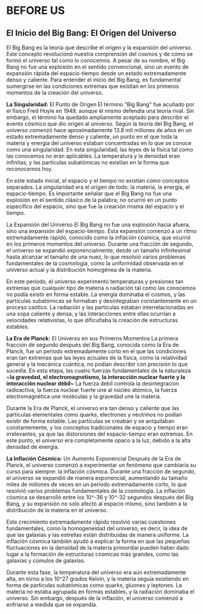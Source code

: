 # BEFORE US 

## El Inicio del Big Bang: El Origen del Universo

El Big Bang es la teoría que describe el origen y la expansión del universo. Este concepto revolucionó nuestra comprensión del cosmos y de cómo se formó el universo tal como lo conocemos. A pesar de su nombre, el Big Bang no fue una explosión en el sentido convencional, sino un evento de expansión rápida del espacio-tiempo desde un estado extremadamente denso y caliente. Para entender el inicio del Big Bang, es fundamental sumergirse en las condiciones extremas que existían en los primeros momentos de la creación del universo.

**La Singularidad:** El Punto de Origen
El término "Big Bang" fue acuñado por el físico Fred Hoyle en 1949, aunque él mismo defendía una teoría rival. Sin embargo, el término ha quedado ampliamente aceptado para describir el evento cósmico que dio origen al universo. Según la teoría del Big Bang, el universo comenzó hace aproximadamente 13.8 mil millones de años en un estado extremadamente denso y caliente, un punto en el que toda la materia y energía del universo estaban concentradas en lo que se conoce como una singularidad. En esta singularidad, las leyes de la física tal como las conocemos no eran aplicables. La temperatura y la densidad eran infinitas, y las partículas subatómicas no existían en la forma que reconocemos hoy.

En este estado inicial, el espacio y el tiempo no existían como conceptos separados. La singularidad era el origen de todo: la materia, la energía, el espacio-tiempo. Es importante señalar que el Big Bang no fue una explosión en el sentido clásico de la palabra; no ocurrió en un punto específico del espacio, sino que fue la creación misma del espacio y el tiempo.

La Expansión del Universo
El Big Bang no fue una explosión hacia afuera, sino una expansión del espacio-tiempo. Esta expansión comenzó a un ritmo extremadamente rápido, conocido como la inflación cósmica, que ocurrió en los primeros momentos del universo. Durante una fracción de segundo, el universo se expandió exponencialmente, desde un tamaño infinitesimal hasta alcanzar el tamaño de una nuez, lo que resolvió varios problemas fundamentales de la cosmología, como la uniformidad observada en el universo actual y la distribución homogénea de la materia.

En este período, el universo experimentó temperaturas y presiones tan extremas que cualquier tipo de materia o radiación tal como las conocemos no podía existir en forma estable. La energía dominaba el cosmos, y las partículas subatómicas se formaban y desintegraban constantemente en un proceso caótico. La radiación y las partículas estaban interrelacionadas en una sopa caliente y densa, y las interacciones entre ellas ocurrían a velocidades relativistas, lo que dificultaba la creación de estructuras estables.

**La Era de Planck:** El Universo en sus Primeros Momentos
La primera fracción de segundo después del Big Bang, conocida como la Era de Planck, fue un periodo extremadamente corto en el que las condiciones eran tan extremas que las leyes actuales de la física, como la relatividad general y la mecánica cuántica, no podían describir con precisión lo que sucedía. En esta etapa, las cuatro fuerzas fundamentales de la naturaleza **~la gravedad, el electromagnetismo, la interacción nuclear fuerte y la interacción nuclear débil~** La fuerza debíl controla la desintegracion radioactiva, la fuerza nuclear fuerte une al núcleo atómico, la fuerza electromagnética une moléculas y la gravedad une la materia.

Durante la Era de Planck, el universo era tan denso y caliente que las partículas elementales como quarks, electrones y neutrinos no podían existir de forma estable. Las partículas se creaban y se aniquilaban constantemente, y los conceptos tradicionales de espacio y tiempo eran irrelevantes, ya que las distorsiones del espacio-tiempo eran extremas. En este punto, el universo era completamente opaco a la luz, debido a la alta densidad de energía.

**La Inflación Cósmica:** Un Aumento Exponencial
Después de la Era de Planck, el universo comenzó a experimentar un fenómeno que cambiaría su curso para siempre: la inflación cósmica. Durante una fracción de segundo, el universo se expandió de manera exponencial, aumentando su tamaño miles de millones de veces en un período extremadamente corto, lo que resolvió varios problemas fundamentales de la cosmología. La inflación cósmica se desarrolló entre los 10^-36 y 10^-32 segundos después del Big Bang, y su expansión no solo afectó al espacio mismo, sino también a la distribución de la materia en el universo.

Este crecimiento extremadamente rápido resolvió varias cuestiones fundamentales, como la homogeneidad del universo, es decir, la idea de que las galaxias y las estrellas están distribuidas de manera uniforme. La inflación cósmica también ayudó a explicar la forma en que las pequeñas fluctuaciones en la densidad de la materia primordial pueden haber dado lugar a la formación de estructuras cósmicas más grandes, como las galaxias y cúmulos de galaxias.

Durante esta fase, la temperatura del universo era aún extremadamente alta, en torno a los 10^27 grados Kelvin, y la materia seguía existiendo en forma de partículas subatómicas como quarks, gluones y leptones. La materia no estaba agrupada en formas estables, y la radiación dominaba el universo. Sin embargo, después de la inflación, el universo comenzó a enfriarse a medida que se expandía.
















 










